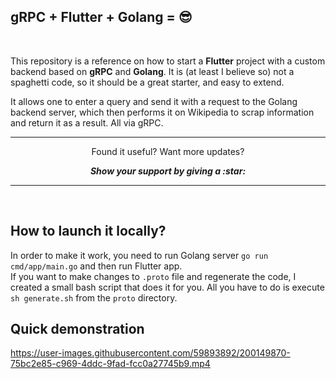 gRPC + Flutter + Golang = 😎
---

<br>

This repository is  a reference on how to start a <strong>Flutter</strong> project
with a custom backend based on <strong>gRPC</strong> and <strong> Golang</strong>.
It is (at least I believe so) not a spaghetti code, so it should be a great starter, and easy to extend. 

It allows one to enter a query and send it with a request to the Golang backend server, which then performs it on Wikipedia to scrap information and return it as a result. All via gRPC.

---

<p align="center">
  Found it useful? Want more updates?
</p>

<p align =center>
  <strong> <i> Show your support by giving a :star: </strong> </i>
</p>

---

<br>

How to launch it locally?
---

In order to make it work, you need to run Golang server `go run cmd/app/main.go` and then run Flutter app. <br>
If you want to make changes to `.proto` file and regenerate the code, I created a small bash script that does it for you.
All you have to do is execute `sh generate.sh` from the `proto` directory.<br>

Quick demonstration
---

https://user-images.githubusercontent.com/59893892/200149870-75bc2e85-c969-4ddc-9fad-fcc0a27745b9.mp4


